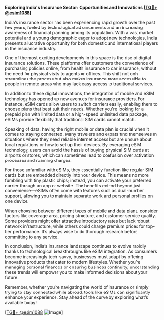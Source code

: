 **Exploring India's Insurance Sector: Opportunities and Innovations [[TG💪+ @esim1088](https://t.me/s/esim1088)]**

India’s insurance sector has been experiencing rapid growth over the past few years, fueled by technological advancements and an increasing awareness of financial planning among its population. With a vast market potential and a young demographic eager to adopt new technologies, India presents a lucrative opportunity for both domestic and international players in the insurance industry.

One of the most exciting developments in this space is the rise of digital insurance solutions. These platforms offer customers the convenience of purchasing policies online, from health insurance to car insurance, without the need for physical visits to agents or offices. This shift not only streamlines the process but also makes insurance more accessible to people in remote areas who may lack easy access to traditional services.

In addition to these digital innovations, the integration of mobile and eSIM technology has opened up new avenues for insurance providers. For instance, eSIM cards allow users to switch carriers easily, enabling them to choose plans that best suit their needs. Whether you're looking for a prepaid plan with limited data or a high-speed unlimited data package, eSIMs provide flexibility that traditional SIM cards cannot match.

Speaking of data, having the right mobile or data plan is crucial when it comes to staying connected. Many travelers and expats find themselves in situations where they need reliable internet access but are unsure about local regulations or how to set up their devices. By leveraging eSIM technology, users can avoid the hassle of buying physical SIM cards at airports or stores, which can sometimes lead to confusion over activation processes and roaming charges.

For those unfamiliar with eSIMs, they essentially function like regular SIM cards but are embedded directly into your device. This means no more fumbling with tiny plastic chips; instead, you can activate your preferred carrier through an app or website. The benefits extend beyond just convenience—eSIMs often come with features such as dual-number support, allowing you to maintain separate work and personal profiles on one device.

When choosing between different types of mobile and data plans, consider factors like coverage area, pricing structure, and customer service quality. Some providers might offer attractive introductory rates but lack robust network infrastructure, while others could charge premium prices for top-tier performance. It’s always wise to do thorough research before committing to any service.

In conclusion, India’s insurance landscape continues to evolve rapidly thanks to technological breakthroughs like eSIM integration. As consumers become increasingly tech-savvy, businesses must adapt by offering innovative products that cater to modern lifestyles. Whether you’re managing personal finances or ensuring business continuity, understanding these trends will empower you to make informed decisions about your future.

Remember, whether you’re navigating the world of insurance or simply trying to stay connected while abroad, tools like eSIMs can significantly enhance your experience. Stay ahead of the curve by exploring what’s available today!

[[TG💪+ @esim1088](https://t.me/s/esim1088) ![Image](https://i.postimg.cc/Y0z9fWf4/image.png)]
